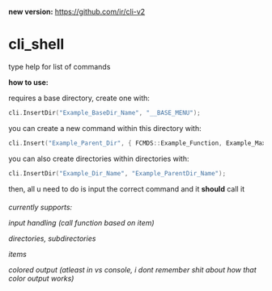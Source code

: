 **new version:** https://github.com/ir/cli-v2 
# cli_shell

type help for list of commands


**how to use:**

requires a base directory, create one with: 
```cpp 
cli.InsertDir("Example_BaseDir_Name", "__BASE_MENU");
```

you can create a new command within this directory with:
```cpp
cli.Insert("Example_Parent_Dir", { FCMDS::Example_Function, Example_MaxArg_Int, "Example Help Text" } );
```

you can also create directories within directories with:
```cpp
cli.InsertDir("Example_Dir_Name", "Example_ParentDir_Name");
```

then, all u need to do is input the correct command and it **should** call it
<h6>
currently supports:

input handling (call function based on item)

directories, subdirectories

items

colored output (atleast in vs console, i dont remember shit about how that color output works)

